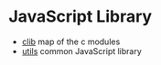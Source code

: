 # JavaScript Library

* [clib](clib) map of the c modules
* [utils](utils) common JavaScript library
